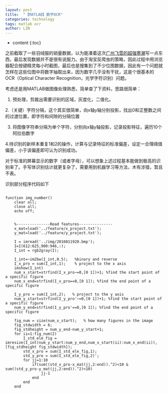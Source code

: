 ```yaml
---
layout: post
title:  "【MATLAB】数字OCR" 
categories: technology
tags: matlab ocr
author: LZN
---
```


* content
{:toc}

之前截取了一些羽绒服的销量数据，以为能凑着这次<a href="http://met.sysu.edu.cn/?p=6153">广州飞雪的超强寒潮</a>写一点东西，最后发现数据并不是很有说服力。由于淘宝反爬虫的策略，因此过程中用浏览器配合按键精灵每小时截图，最后也是搜集到了不少位图数据，因此有一个问题就怎样在这些位图中将数字抽取出来，因为数字几乎没有干扰，这是个很基本的OCR（Optical Character Recognition，光学字符识别）问题。

考虑还是用MATLAB做图像处理熟悉，简单查了下资料，思路很简单：

1. 预处理，剪裁出需要识别的区域，灰度化，二值化。

2.（关键）字符分隔，这个其实很简单，向x轴y轴分别投影，找出0和正整数之间的过渡位置，即字符和间隙的分隔位置

3. 将图像字符串分隔为单个字符，分别向x轴y轴投影，记录投影特征，遍历10个阿拉伯数字

4.待识别的新样本重复1和2的操作，计算与记录特征的标准偏差，设定一合理阈值偏差，小于该偏差即可认为识别成功。

对于标准的屏幕显示的数字（或者字母），可以想象上述过程基本能做到极高的识别率了。手写体识别估计就更复杂了，需要用到机器学习等方法，木有涉猎，暂且不表。

识别部分程序代码如下

<pre><code>
function img_number()
    clear all;
    close all;
    echo off;
	
	
	%---------------Read features---------------
	x_mat=load('../feature/x_project.txt');
	y_mat=load('../feature/y_project.txt');
	
    I = imread('../img/2016011920.bmp');
    I=I(612:625,900:946,:);
    I_int = rgb2gray(I);
    
    I_int=~im2bw(I_int,0.5);   %binary and reverse
    I_x_pro = sum(I_int,1);    % project to the x axis
    imshow(I_int)
	num_x_start=strfind(I_x_pro~=0,[0 1])+1; %find the start point of a specific figure
	num_x_end=strfind(I_x_pro==0,[0 1]); %find the end point of a specific figure
	
	I_y_pro = sum(I_int,2);   % project to the y axis
    num_y_start=strfind(I_y_pro'~=0,[0 1])+1; %find the start point of a specific figure
	num_y_end=strfind(I_y_pro'==0,[0 1]); %find the end point of a specific figure
	
	fig_num = size(num_x_start);   % how many figures in the image
	fig_stdwidth = 6;
	fig_stdheight = num_y_end-num_y_start+1;
	for ii=1:fig_num(2)
        I_std_ele_fig = imresize(I_int(num_y_start:num_y_end,num_x_start(ii):num_x_end(ii)), [fig_stdheight fig_stdwidth]);
		std_x_pro = sum(I_std_ele_fig,1);
		std_y_pro = sum(I_std_ele_fig,2)';
		for jj=1:10
			if(sum((std_x_pro-x_mat(jj,2:end)).^2)<10 & sum((std_y_pro-y_mat(jj,2:end)).^2)<10)
				jj-1
			end
		end 
    end 
</code></pre>
